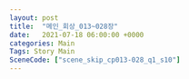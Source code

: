 ```yaml
---
layout: post
title:  "메인_회상_013~028장"
date:   2021-07-18 06:00:00 +0000
categories: Main
Tags: Story Main
SceneCode: ["scene_skip_cp013-028_q1_s10"]
---
```

